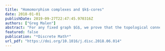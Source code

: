 ```yaml
---
title: "Homomorphism complexes and $k$-cores"
date: 2018-01-01
publishDate: 2019-09-27T22:47:45.970316Z
authors: ["Greg Malen"]
abstract: "For any fixed graph $G$, we prove that the topological connectivity of the graph homomorphism complex $\\text{Hom}(G,K\\_m)$ is at least $m-D(G)-2$, where $D(G)=\\max_{H\\subseteq G}\\delta(H)$, for $\\delta(H)$ the minimum degree of a vertex in a subgraph $H$. This generalizes a theorem of Cukic and Kozlov, in which the maximum degree $\\Delta(G)$ was used in place of $D(G)$, and provides a high-dimensional analogue of the graph theoretic bound for chromatic number, $\\chi(G)\\leq D(G)+1$, as $\\chi(G) = \\min\\lbrace m: \\text{Hom}(G,K\\_m) \\ne\\emptyset\\rbrace$. Furthermore, we use this result to examine homological phase transitions in the random polyhedral complexes $\\text{Hom}(G(n,p),K\\_m)$ when $p=c/n$ for a fixed constant $c > 0$."
featured: false
publication: "*Discrete Math*"
url_pdf: "https://doi.org/10.1016/j.disc.2018.06.014"
---
```

